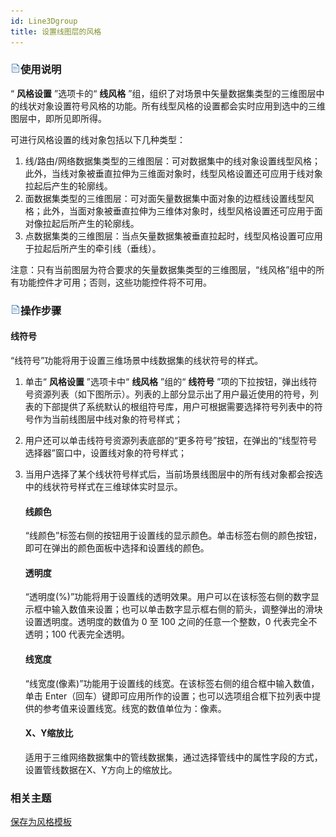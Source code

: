 ```yaml
---
id: Line3Dgroup
title: 设置线图层的风格  
---  
```

### ![](../../img/read.gif)使用说明

“ **风格设置** ”选项卡的“ **线风格**
”组，组织了对场景中矢量数据集类型的三维图层中的线状对象设置符号风格的功能。所有线型风格的设置都会实时应用到选中的三维图层中，即所见即所得。

可进行风格设置的线对象包括以下几种类型：

1. 线/路由/网络数据集类型的三维图层：可对数据集中的线对象设置线型风格；此外，当线对象被垂直拉伸为三维面对象时，线型风格设置还可应用于线对象拉起后产生的轮廓线。
2. 面数据集类型的三维图层：可对面矢量数据集中面对象的边框线设置线型风格；此外，当面对象被垂直拉伸为三维体对象时，线型风格设置还可应用于面对像拉起后所产生的轮廓线。
3. 点数据集类的三维图层：当点矢量数据集被垂直拉起时，线型风格设置可应用于拉起后所产生的牵引线（垂线）。

注意：只有当前图层为符合要求的矢量数据集类型的三维图层，“线风格”组中的所有功能控件才可用；否则，这些功能控件将不可用。

### ![](../../img/read.gif)操作步骤

#### 线符号

“线符号”功能将用于设置三维场景中线数据集的线状符号的样式。

1. 单击“ **风格设置** ”选项卡中“ **线风格** ”组的“ **线符号** ”项的下拉按钮，弹出线符号资源列表（如下图所示）。列表的上部分显示出了用户最近使用的符号，列表的下部提供了系统默认的根组符号库，用户可根据需要选择符号列表中的符号作为当前线图层中线对象的符号样式；
2. 用户还可以单击线符号资源列表底部的“更多符号”按钮，在弹出的“线型符号选择器”窗口中，设置线对象的符号样式；
3. 当用户选择了某个线状符号样式后，当前场景线图层中的所有线对象都会按选中的线状符号样式在三维球体实时显示。

    #### 线颜色

    “线颜色”标签右侧的按钮用于设置线的显示颜色。单击标签右侧的颜色按钮，即可在弹出的颜色面板中选择和设置线的颜色。

    #### 透明度

    “透明度(%)”功能将用于设置线的透明效果。用户可以在该标签右侧的数字显示框中输入数值来设置；也可以单击数字显示框右侧的箭头，调整弹出的滑块设置透明度。透明度的数值为
    0 至 100 之间的任意一个整数，0 代表完全不透明；100 代表完全透明。

    #### 线宽度

    “线宽度(像素)”功能用于设置线的线宽。在该标签右侧的组合框中输入数值，单击
    Enter（回车）键即可应用所作的设置；也可以选项组合框下拉列表中提供的参考值来设置线宽。线宽的数值单位为：像素。

    #### X、Y缩放比

    适用于三维网络数据集中的管线数据集，通过选择管线中的属性字段的方式，设置管线数据在X、Y方向上的缩放比。

###  相关主题

 [保存为风格模板](../SceneTemplate/DTv_StyleSave)





